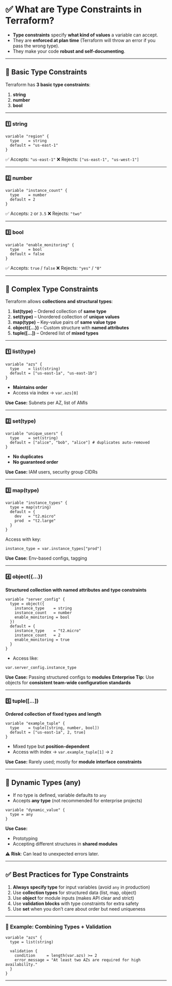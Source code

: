 # ✅ **What are Type Constraints in Terraform?**

* **Type constraints** specify **what kind of values** a variable can accept.
* They are **enforced at plan time** (Terraform will throw an error if you pass the wrong type).
* They make your code **robust and self-documenting**.

---

## 🔹 **Basic Type Constraints**

Terraform has **3 basic type constraints**:

1. **string**
2. **number**
3. **bool**

---

### **1️⃣ string**

```hcl
variable "region" {
  type    = string
  default = "us-east-1"
}
```

✅ Accepts: `"us-east-1"`
❌ Rejects: `["us-east-1", "us-west-1"]`

---

### **2️⃣ number**

```hcl
variable "instance_count" {
  type    = number
  default = 2
}
```

✅ Accepts: `2` or `3.5`
❌ Rejects: `"two"`

---

### **3️⃣ bool**

```hcl
variable "enable_monitoring" {
  type    = bool
  default = false
}
```

✅ Accepts: `true` / `false`
❌ Rejects: `"yes"` / `"0"`

---

## 🔹 **Complex Type Constraints**

Terraform allows **collections and structural types**:

1. **list(type)** – Ordered collection of **same type**
2. **set(type)** – Unordered collection of **unique values**
3. **map(type)** – Key-value pairs of **same value type**
4. **object({...})** – Custom structure with **named attributes**
5. **tuple(\[...])** – Ordered list of **mixed types**

---

### **1️⃣ list(type)**

```hcl
variable "azs" {
  type    = list(string)
  default = ["us-east-1a", "us-east-1b"]
}
```

* **Maintains order**
* Access via index → `var.azs[0]`

**Use Case:** Subnets per AZ, list of AMIs

---

### **2️⃣ set(type)**

```hcl
variable "unique_users" {
  type    = set(string)
  default = ["alice", "bob", "alice"] # duplicates auto-removed
}
```

* **No duplicates**
* **No guaranteed order**

**Use Case:** IAM users, security group CIDRs

---

### **3️⃣ map(type)**

```hcl
variable "instance_types" {
  type = map(string)
  default = {
    dev   = "t2.micro"
    prod  = "t2.large"
  }
}
```

Access with key:

```hcl
instance_type = var.instance_types["prod"]
```

**Use Case:** Env-based configs, tagging

---

### **4️⃣ object({...})**

**Structured collection with named attributes and type constraints**

```hcl
variable "server_config" {
  type = object({
    instance_type    = string
    instance_count   = number
    enable_monitoring = bool
  })
  default = {
    instance_type    = "t2.micro"
    instance_count   = 2
    enable_monitoring = true
  }
}
```

* Access like:

```hcl
var.server_config.instance_type
```

**Use Case:** Passing structured configs to **modules**
**Enterprise Tip:** Use objects for **consistent team-wide configuration standards**

---

### **5️⃣ tuple(\[...])**

**Ordered collection of fixed types and length**

```hcl
variable "example_tuple" {
  type    = tuple([string, number, bool])
  default = ["us-east-1a", 2, true]
}
```

* Mixed type but **position-dependent**
* Access with index → `var.example_tuple[1]` → `2`

**Use Case:** Rarely used; mostly for **module interface constraints**

---

## 🔹 **Dynamic Types (any)**

* If no type is defined, variable defaults to `any`
* Accepts **any type** (not recommended for enterprise projects)

```hcl
variable "dynamic_value" {
  type = any
}
```

**Use Case:**

* Prototyping
* Accepting different structures in **shared modules**

⚠️ **Risk**: Can lead to unexpected errors later.

---

## ✅ **Best Practices for Type Constraints**

1. **Always specify type** for input variables (avoid `any` in production)
2. Use **collection types** for structured data (list, map, object)
3. Use **object** for module inputs (makes API clear and strict)
4. Use **validation blocks** with type constraints for extra safety
5. Use **set** when you don’t care about order but need uniqueness

---

### 📄 **Example: Combining Types + Validation**

```hcl
variable "azs" {
  type = list(string)

  validation {
    condition     = length(var.azs) >= 2
    error_message = "At least two AZs are required for high availability."
  }
}
```

---